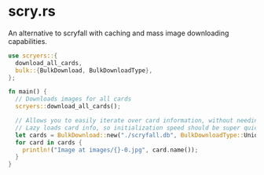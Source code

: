 # scry.rs

An alternative to scryfall with caching and mass image downloading capabilities.

```rust
use scryers::{
  download_all_cards,
  bulk::{BulkDownload, BulkDownloadType},
};

fn main() {
  // Downloads images for all cards
  scryers::download_all_cards();

  // Allows you to easily iterate over card information, without needing to re-download Scryfall database information (>140Mb!) every time.
  // Lazy loads card info, so initialization speed should be super quick
  let cards = BulkDownload::new("./scryfall.db", BulkDownloadType::UniqueArtwork).unwrap();
  for card in cards {
    println!("Image at images/{}-0.jpg", card.name());
  }
}
```